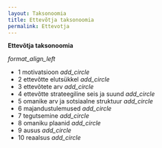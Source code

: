```yaml
---
layout: Taksonoomia
title: Ettevõtja taksonoomia
permalink: Ettevotja
---
```


 

__Ettevõtja taksonoomia__

<p><span><i class="material-icons ikoon">format_align_left</i></span></p>

<ul>
  <li>
    <span id='01' class="lyliti">
      1 motivatsioon <i class='material-icons'>add_circle</i>
    </span>
    <ul id='alammenyy01' style='display: none;'>
      <li><b>loomult ettevõtja</b> - sageli haridussüsteemist väljatõugatu, bürokraatlikesse hierarhiatesse mittesobiv inimene</li>
      <li><b>olude sunnil ettevõtja</b> - tegeleb ettevõtlusega, sest teisi valikuid ei ole</li>
    </ul>
  </li>
  <li>
    <span id='02' class="lyliti">
      2 ettevõtte elutsükkel <i class='material-icons'>add_circle</i>
    </span>
    <ul id='alammenyy02' style='display: none;'>
      <li><b>kavatsev ettevõtja</b> - ei oma veel, kuid plaanib</li>
      <li><b>alustav ettevõtja</b> - ettevõte loodud, 0..6 kuud</li>
      <li><b>sissetöötanud ettevõtja</b> - ettevõtte vanus 1+ aasta</li>
      <li><b>suure kogemusega ettevõtja</b></li>
    </ul>
  </li>
  <li>
    <span id='03' class="lyliti">
      3 ettevõtete arv <i class='material-icons'>add_circle</i>
    </span>
    <ul id='alammenyy03' style='display: none;'>
      <li><b>ühe ettevõttega ettevõtja</b></li>
      <li><b>sariettevõtja</b>, _serial entrepreneur_ - müünud või lõpetanud eelmise ettevõte, alustanud uut</li>
      <li><b>portfelliettevõtja</b> - mitme ettevõtte üheaegne omanik</li>
    </ul>
  </li>
  <li>
    <span id='04' class="lyliti">
     4 ettevõtte strateegiline seis ja suund <i class='material-icons'>add_circle</i>
    </span>
    <ul id='alammenyy04' style='display: none;'>
      <li><b>kasvav ettevõte</b></li>
        <ul>
          <li><b>laia haardega</b> ettevõtja</li>
          <li><b>kitsa fookusega</b> ettevõtja</li>
        </ul>
      <li><b>püsimajäämise eest võitlev ettevõte</b></li>
      <li><b>stabiilne ettevõte</b>
        <ul>
          <li>nn <b>elustiiliettevõtja</b> - ei taotlegi kasvu</li>
          <li><b>sundseisus ettevõte</b> - konkurents, ressursid ei võimalda kasvada</li>
        </ul>
      </li>    
    </ul>
  </li>
  <li>
    <span id='05' class="lyliti">
      5 omanike arv ja sotsiaalne struktuur <i class='material-icons'>add_circle</i>
    </span>
    <ul id='alammenyy05' style='display: none;'>
      <li><b>ainuomanik</b></li>
      <li><b>pereettevõtte</b></li>
      <li><b>sõprade ettevõte</b></li>
      <li><b>muu omanike struktuur</b></li>
    </ul>
  </li>
  <li>
    <span id='06' class="lyliti">
      6 majandustulemused <i class='material-icons'>add_circle</i>
    </span>
    <ul id='alammenyy06' style='display: none;'>
      <li><b>kasumlik ettevõte</b></li>
      <li><b>kahjumis ettevõte</b></li>
    </ul>
  </li>
  <li>
    <span id='07' class="lyliti">
      7 tegutsemine <i class='material-icons'>add_circle</i>
    </span>
    <ul id='alammenyy07' style='display: none;'>
      <li><b>tegutsev ettevõte</b></li>
      <li><b>riiulifirma</b></li>
    </ul>
  </li>
  <li>
    <span id='08' class="lyliti">
      8 omaniku plaanid <i class='material-icons'>add_circle</i>
    </span>
    <ul id='alammenyy08' style='display: none;'>
      <li><b>soovib alustada ettevõtlust</b></li>
        <ul>
          <li><b>töötab teises ettevõttes</b></li>
          <li><b>töötab avalikus sektoris</b></li>
          <li><b>õpib</b></li>
          <li><b>kaotanud töökoha</b></li>
        </ul>
      <li><b>soovib jätkata ettevõtjana</b></li>
      <li><b>ei soovi jätkata ettevõtjana</b></li>
        <ul>
          <li><b>soovib asuda tööle avalikus sektoris</b></li>
          <li><b>soovib siirduda kunsti, sporti vm alale</b></li>
          <li><b>soovib pühenduda perekonnale</b></li>
          <li><b>soovib aja maha võtta</b></li>
        </ul>
    </ul>
  </li>
  <li>
    <span id='09' class="lyliti">
      9 ausus <i class='material-icons'>add_circle</i>
    </span>
    <ul id='alammenyy09' style='display: none;'>
      <li><b>aus ettevõte</b></li>
      <li><b>ettevõtluse vormis tegutsev kuritegevus</b></li>
    </ul>
  </li>
  <li>
    <span id='10' class="lyliti">
      10 reaalsus <i class='material-icons'>add_circle</i>
    </span>
    <ul id='alammenyy10' style='display: none;'>
      <li><b>reaalne ettevõte</b</li>
      <li><b>mänguettevõtte</b> - aga: näitlejad on sageli ka edukad ettevõtjad</li>
      <li><b>quasi-ettevõte</b> - nominaalselt mitteettevõte, mille tegelik tegevus ei erine palju ettevõttest (nt sisuliselt ettevõttena tegutsev riigiasutus)</li>
  </li>
  <li>
    <span id='11' class="lyliti">
      11 kõrval <i class='material-icons'>add_circle</i>
    </span>
    <ul id='alammenyy11' style='display: none;'>
      <li><b>kõrval- v hübriidettevõtja</b>
        <ul>
          <li>riigiametnik, ühtlasi ettevõtja</li>
          <li>palgatöötaja, ühtlasi ettevõtja</li>
        </ul>
      </li>  
    </ul>
  </li>
</ul>